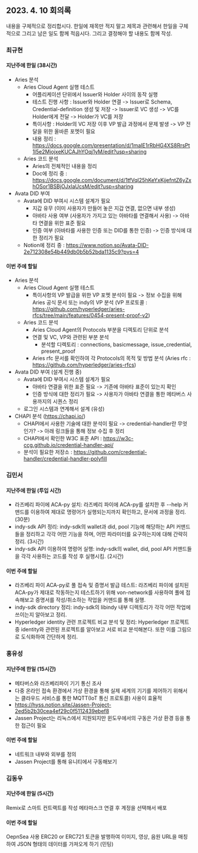 ## 2023. 4. 10 회의록

내용을 구체적으로 정리합시다. 한일에 재목만 적지 말고 제목과 관련해서 한일을 구체적으로 그리고 남은 일도 함께 적읍시다. 그리고 결정해야 할 내용도 함께 작성. 

### 최규현

#### 지난주에 한일 (38시간)

  - Aries 분석 
    - Aries Cloud Agent 실행 테스트
      - 어플리케이션 단위에서 Issuer와 Holder 사이의 동작 실행
      - 테스트 진행 사항 : Issuer와 Holder 연결 -> Issuer로 Schema, Credential-definition 생성 및 저장 -> Issuer로 VC 생성 -> VC를 Holder에게 전달 -> Holder가 VC를 저장
      - 특이사항 : Holder의 VC 저장 이후 VP 발급 과정에서 문제 발생 -> VP 전달을 위한 올바른 포멧이 필요
      - 내용 정리 : https://docs.google.com/presentation/d/1maIE1rRbHG4XS8RrsPt1l5e2MjojxeKUCAJhYOqj1yM/edit?usp=sharing 
    - Aries 코드 분석
      - Aries의 전체적인 내용을 정리
      - Doc에 정리 중 : https://docs.google.com/document/d/1tfVqI25hKeYxKjjefntZ6yZxhOSor1BSBjOJxlaUcsM/edit?usp=sharing
  - Avata DID 부여
    - Avata에 DID 부여시 시스템 설계가 필요 
      - 지갑 유무 (이미 사용자가 만들어 놓은 지갑 연결, 없으면 내부 생성)
      - 아바타 사용 여부 (사용자가 가지고 있는 아바타를 연결해서 사용) -> 아바타 연결을 위한 표준 필요
      - 인증 여부 (아바타를 사용한 인증 또는 DID를 통한 인증) -> 인증 방식에 대한 정리가 필요
    - Notion에 정리 중 : https://www.notion.so/Avata-DID-2e712308e54b449db0b5b52bda1135c9?pvs=4

#### 이번 주에 할일 

  - Aries 분석
    - Aries Cloud Agent 실행 테스트
      - 특이사항의 VP 발급을 위한 VP 포멧 분석이 필요 -> 정보 수집을 위해 Aries 공식 문서 또는 indy의 VP 분석 (VP 프로토콜 : https://github.com/hyperledger/aries-rfcs/tree/main/features/0454-present-proof-v2)
    - Aries 코드 분석
      - Aries Cloud Agent의 Protocols 부분을 디렉토리 단위로 분석
      - 연결 및 VC, VP와 관련된 부분 분석
        - 분석할 디렉토리 : connections, basicmessage, issue_credential, present_proof
      - Aries rfc 문서를 확인하여 각 Protocols의 목적 및 방법 분석 (Aries rfc : https://github.com/hyperledger/aries-rfcs)
  - Avata DID 부여 (설계 진행 중)
    - Avata에 DID 부여시 시스템 설계가 필요
      - 아바타 연결을 위한 표준 필요 -> 기존에 아바타 표준이 있는지 확인
      - 인증 방식에 대한 정리가 필요 -> 사용자가 아바타 연결을 통한 메타버스 사용까지의 시퀀스 정리
    - 로그인 시스템과 연계해서 설계 (유성)
  - CHAPI 분석 (https://chapi.io/)
    - CHAPI에서 사용한 기술에 대한 분석이 필요 -> credential-handler란 무엇인가? -> 아래 링크들을 통해 정보 수집 후 정리
    - CHAPI에서 확인한 W3C 표준 API : https://w3c-ccg.github.io/credential-handler-api/
    - 분석이 필요한 저장소 : https://github.com/credential-handler/credential-handler-polyfill 

### 김민서

#### 지난주에 한일 (투입 시간)
 - 라즈베리 파이에 ACA-py 설치: 라즈베리 파이에 ACA-py를 설치한 후 --help 커맨드를 이용하여 제대로 명령어가 실행되는지까지 확인하고, 문서에 과정을 정리. (30분)
 - indy-sdk API 정리: indy-sdk의 wallet과 did, pool 기능에 해당하는 API 커맨드들을 정리하고 각각 어떤 기능을 하며, 어떤 파라미터를 요구하는지에 대해 간략히 정리. (3시간)
 - indy-sdk API 이용하여 명령어 실행: indy-sdk의 wallet, did, pool API 커맨드들을 각각 사용하는 코드를 작성 후 실행시킴. (2시간)

#### 이번 주에 할일 
 - 라즈베리 파이 ACA-py로 풀 접속 및 증명서 발급 테스트: 라즈베리 파이에 설치된 ACA-py가 제대로 작동하는지 테스트하기 위해 von-network를 사용하여 풀에 접속해보고 증명서를 작성/취소하는 작업을 커맨드를 통해 실행.
 - indy-sdk directory 정리: indy-sdk의 libindy 내부 디렉토리가 각각 어떤 작업에 쓰이는지 알아보고 정리. 
 - Hyperledger identity 관련 프로젝트 비교 분석 및 정리: Hyperledger 프로젝트 중 identity와 관련된 프로젝트를 알아보고 서로 비교 분석해본다. 또한 이를 그림으로 도식화하여 간단하게 정리.

### 홍유성

#### 지난주에 한일 (15시간)
- 메타버스와 라즈베리파이 기기 통신 조사
- 다중 온라인 접속 환경에서 가상 환경을 통해 실제 세계의 기기를 제어하기 위해서는 클라우드 서비스를 통한 MQTT(IoT 통신 프로토콜) 사용이 효율적
- https://hyss.notion.site/Jassen-Project-2ed5b2b30cea4ef29c0f5112439ebef8
- Jassen Project는 리눅스에서 지원되지만 윈도우에서의 구동은 가상 환경 등을 통한 접근이 필요



#### 이번 주에 할일 
- 네트워크 내부와 외부를 정의
- Jassen Project를 통해 유니티에서 구동해보기

### 김동우

#### 지난주에 한일 (5시간)
Remix로 스마트 컨트랙트를 작성
메타마스크 연결 후 계정을 선택해서 배포


#### 이번 주에 할일 
OepnSea 사용
ERC20 or ERC721 토큰을 발행하여 이미지, 영상, 음원 URL을 매칭하여
JSON 형태의 데이터를 가져오게 하기 (민팅)
